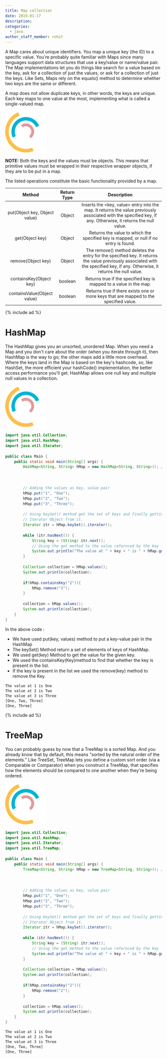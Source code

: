 ```yaml
---
title: Map collection
date: 2019-01-17
description:  
categories:
  - java
author_staff_member: rohit
---
```


A Map cares about unique identifiers. You map a unique key (the ID) to a specific value. You're probably quite familiar with Maps since many languages support data structures that use a key/value or name/value pair. The Map implementations let you do things like search for a value based on the key, ask for a collection of just the values, or ask for a collection of just the keys. Like Sets, Maps rely on the equals() method to determine whether two keys are the same or different.

A map does not allow duplicate keys, in other words, the keys are unique. Each key maps to one value at the most, implementing what is called a single-valued map.

<img alt="collection" src="/images/loader.svg"  data-src="/images/2019/java/map.png" class="lazy img-center"/>

**NOTE:** Both the keys and the values must be objects. This means that primitive values must be wrapped in their respective wrapper objects, if they are to be put in a map.

The listed operations constitute the basic functionality provided by a map.

| Method | Return Type | Description |
|:---:|:---:|:---:|
| put(Object key, Object value) | Object | Inserts the <key, value> entry into the map. It returns the value previously associated with the specified key, if any. Otherwise, it returns the null value. |
| get(Object key) | Object | Returns the value to which the specified key is mapped, or null if no entry is found. |
| remove(Object key) | Object | The remove() method deletes the entry for the specified key. It returns the value previously associated with the specified key, if any. Otherwise, it returns the null value. |
| containsKey(Object key) | boolean | Returns true if the specified key is mapped to a value in the map. |
| containsValue(Object value) | boolean | Returns true if there exists one or more keys that are mapped to the specified value. |

{% include ad %}
# HashMap

The HashMap gives you an unsorted, unordered Map. When you need a Map and you don't care about the order (when you iterate through it), then HashMap is the way to go; the other maps add a little more overhead. Where the keys land in the Map is based on the key's hashcode, so, like HashSet, the more efficient your hashCode() implementation, the better access performance you'll get. HashMap allows one null key and multiple null values in a collection.

<img alt="collection" src="/images/loader.svg"  data-src="/images/2019/java/map-2.png" class="lazy img-center"/>

```java
import java.util.Collection;
import java.util.HashMap;
import java.util.Iterator;

public class Main {
	public static void main(String[] args) {
		HashMap<String, String> hMap = new HashMap<String, String>(); // Creating
																		// a
																		// hashMap

		// Adding the values as key, value pair
		hMap.put("1", "One");
		hMap.put("2", "Two");
		hMap.put("3", "Three");

		// Using keySet() method get the set of keys and finally getting the
		// Iterator Object from it.
		Iterator itr = hMap.keySet().iterator();

		while (itr.hasNext()) {
			String key = (String) itr.next();
			// Using the get method to the value refernced by the key
			System.out.println("The value at " + key + " is " + hMap.get(key));
		}
		
		Collection collection = hMap.values();
		System.out.println(collection);
		
		if(hMap.containsKey("2")){
			hMap.remove("2");
		}
		
		collection = hMap.values();
		System.out.println(collection);
	}
}
```

In the above code :
- We have used put(key, values) method to put a key-value pair in the HashMap
- The keySet() Method return a set of elements of keys of HashMap.
- We used get(key) Method to get the value for the given key.
- We used the containsKey(Key)method to find that whether the key is present in the list.
- If the key is present in the list we used the remove(key) method to remove the Key.

```text
The value at 1 is One
The value at 2 is Two
The value at 3 is Three
[One, Two, Three]
[One, Three]
```
{% include ad %}
# TreeMap
You can probably guess by now that a TreeMap is a sorted Map. And you already know that by default, this means "sorted by the natural order of the elements." Like TreeSet, TreeMap lets you define a custom sort order (via a Comparable or Comparator) when you construct a TreeMap, that specifies how the elements should be compared to one another when they're being ordered.

<img alt="collection" src="/images/loader.svg"  data-src="/images/2019/java/t-map.png" class="lazy img-center"/>

```java
import java.util.Collection;
import java.util.HashMap;
import java.util.Iterator;
import java.util.TreeMap;

public class Main {
	public static void main(String[] args) {
		TreeMap<String, String> hMap = new TreeMap<String, String>(); // Creating
																		// a
																		// TreeMap

		// Adding the values as key, value pair
		hMap.put("1", "One");
		hMap.put("2", "Two");
		hMap.put("3", "Three");

		// Using keySet() method get the set of keys and finally getting the
		// Iterator Object from it.
		Iterator itr = hMap.keySet().iterator();

		while (itr.hasNext()) {
			String key = (String) itr.next();
			// Using the get method to the value refernced by the key
			System.out.println("The value at " + key + " is " + hMap.get(key));
		}
		
		Collection collection = hMap.values();
		System.out.println(collection);
		
		if(hMap.containsKey("2")){
			hMap.remove("2");
		}
		
		collection = hMap.values();
		System.out.println(collection);
	}
}
```

```text
The value at 1 is One
The value at 2 is Two
The value at 3 is Three
[One, Two, Three]
[One, Three]
```


